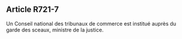 Article R721-7
----
Un Conseil national des tribunaux de commerce est institué auprès du garde des
sceaux, ministre de la justice.
